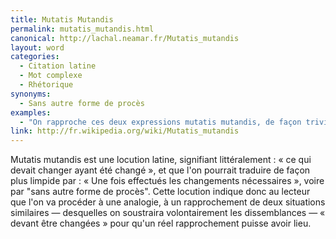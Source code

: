```yaml
---
title: Mutatis Mutandis
permalink: mutatis_mutandis.html
canonical: http://lachal.neamar.fr/Mutatis_mutandis
layout: word
categories:
  - Citation latine
  - Mot complexe
  - Rhétorique
synonyms:
  - Sans autre forme de procès
examples:
  - "On rapproche ces deux expressions mutatis mutandis, de façon triviale et bestiale."
link: http://fr.wikipedia.org/wiki/Mutatis_mutandis
---
```


Mutatis mutandis est une locution latine, signifiant littéralement : « ce qui devait changer ayant été changé », et que l'on pourrait traduire de façon plus limpide par : « Une fois effectués les changements nécessaires », voire par "sans autre forme de procès". Cette locution indique donc au lecteur que l'on va procéder à une analogie, à un rapprochement de deux situations similaires — desquelles on soustraira volontairement les dissemblances — « devant être changées » pour qu'un réel rapprochement puisse avoir lieu.

